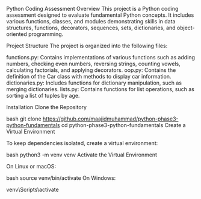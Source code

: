 

Python Coding Assessment
Overview
This project is a Python coding assessment designed to evaluate fundamental Python concepts. It includes various functions, classes, and modules demonstrating skills in data structures, functions, decorators, sequences, sets, dictionaries, and object-oriented programming.

Project Structure
The project is organized into the following files:

functions.py: Contains implementations of various functions such as adding numbers, checking even numbers, reversing strings, counting vowels, calculating factorials, and applying decorators.
oop.py: Contains the definition of the Car class with methods to display car information.
dictionaries.py: Includes functions for dictionary manipulation, such as merging dictionaries.
lists.py: Contains functions for list operations, such as sorting a list of tuples by age.

Installation
Clone the Repository

bash
git clone https://github.com/maajidmuhammad/python-phase3-python-fundamentals
cd python-phase3-python-fundamentals
Create a Virtual Environment

To keep dependencies isolated, create a virtual environment:

bash
python3 -m venv venv
Activate the Virtual Environment

On Linux or macOS:

bash
source venv/bin/activate
On Windows:

venv\Scripts\activate
